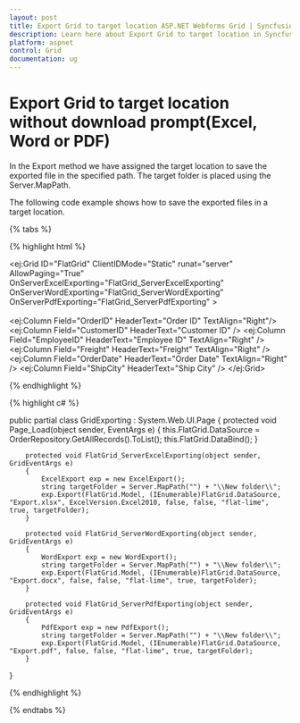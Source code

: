 ```yaml
---
layout: post
title: Export Grid to target location ASP.NET Webforms Grid | Syncfusion
description: Learn here about Export Grid to target location in Syncfusion ASP.NET Webforms Grid Control, its elements, and more.
platform: aspnet
control: Grid
documentation: ug
---
```


# Export Grid to target location without download prompt(Excel, Word or PDF)

In the Export method we have assigned the target location to save the exported file in the specified path. The target folder is placed using the Server.MapPath.

The following code example shows how to save the exported files in a target location.

{% tabs %}

 {% highlight html %}

<ej:Grid ID="FlatGrid" ClientIDMode="Static" runat="server" AllowPaging="True" OnServerExcelExporting="FlatGrid_ServerExcelExporting" 
OnServerWordExporting="FlatGrid_ServerWordExporting" OnServerPdfExporting="FlatGrid_ServerPdfExporting" >  
        <ToolbarSettings ShowToolbar="true" ToolbarItems="excelExport,wordExport,pdfExport"></ToolbarSettings>
        <Columns>                  
             <ej:Column Field="OrderID" HeaderText="Order ID" TextAlign="Right"/>
             <ej:Column Field="CustomerID" HeaderText="Customer ID" />
             <ej:Column Field="EmployeeID" HeaderText="Employee ID" TextAlign="Right" />
             <ej:Column Field="Freight" HeaderText="Freight" TextAlign="Right" />
             <ej:Column Field="OrderDate" HeaderText="Order Date" TextAlign="Right" />
             <ej:Column Field="ShipCity" HeaderText="Ship City" />
        </Columns>
</ej:Grid>
        
{% endhighlight %}

 {% highlight c# %}
 
public partial class GridExporting : System.Web.UI.Page
{ 
        protected void Page_Load(object sender, EventArgs e)
        {
            this.FlatGrid.DataSource = OrderRepository.GetAllRecords().ToList();
            this.FlatGrid.DataBind();
        } 

        protected void FlatGrid_ServerExcelExporting(object sender, GridEventArgs e)
        {
            ExcelExport exp = new ExcelExport();
            string targetFolder = Server.MapPath("") + "\\New folder\\";
            exp.Export(FlatGrid.Model, (IEnumerable)FlatGrid.DataSource, "Export.xlsx", ExcelVersion.Excel2010, false, false, "flat-lime", true, targetFolder);
        }

        protected void FlatGrid_ServerWordExporting(object sender, GridEventArgs e)
        {
            WordExport exp = new WordExport();
            string targetFolder = Server.MapPath("") + "\\New folder\\";
            exp.Export(FlatGrid.Model, (IEnumerable)FlatGrid.DataSource, "Export.docx", false, false, "flat-lime", true, targetFolder);
        }

        protected void FlatGrid_ServerPdfExporting(object sender, GridEventArgs e)
        {
            PdfExport exp = new PdfExport();
            string targetFolder = Server.MapPath("") + "\\New folder\\";
            exp.Export(FlatGrid.Model, (IEnumerable)FlatGrid.DataSource, "Export.pdf", false, false, "flat-lime", true, targetFolder);
        }
}

{% endhighlight %}

{% endtabs %}
